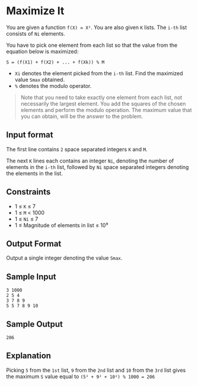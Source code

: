 # Maximize It

You are given a function `f(X) = X²`. You are also given `K` lists. The `i-th` list consists of `Ni` elements.

You have to pick one element from each list so that the value from the equation below is maximized:

```text
S = (f(X1) + f(X2) + ... + f(Xk)) % M
```

- `Xi` denotes the element picked from the `i-th` list. Find the maximized value `Smax` obtained.
- `%` denotes the modulo operator.

> Note that you need to take exactly one element from each list, not necessarily the largest element. You add the squares of the chosen elements and perform the modulo operation. The maximum value that you can obtain, will be the answer to the problem.

## Input format

The first line contains `2` space separated integers `K` and `M`.

The next `K` lines each contains an integer `Ni`, denoting the number of elements in the `i-th` list, followed by `Ni` space separated integers denoting the elements in the list.

## Constraints

- 1 ≤ `K` ≤ 7
- 1 ≤ `M` < 1000
- 1 ≤ `Ni` ≤ 7
- 1 ≤ Magnitude of elements in list ≤ 10⁹

## Output Format

Output a single integer denoting the value `Smax`.

## Sample Input

```text
3 1000
2 5 4
3 7 8 9 
5 5 7 8 9 10
```

## Sample Output

```text
206
```

## Explanation

Picking `5` from the `1st` list, `9` from the `2nd` list and `10` from the `3rd` list gives the maximum `S` value equal to `(5² + 9² + 10²) % 1000 = 206`
